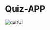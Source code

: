 # Quiz-APP

![quizUI](https://user-images.githubusercontent.com/95173788/192351206-a0215fa4-f628-4712-951f-456471a17108.png)
